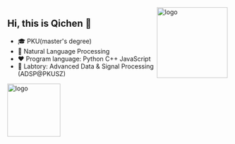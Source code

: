 
<!--
**gengyanlei/gengyanlei** is a ✨ _special_ ✨ repository because its `README.md` (this file) appears on your GitHub profile.

Here are some ideas to get you started:

- 🔭 I’m currently working on ...
- 🌱 I’m currently learning ...
- 👯 I’m looking to collaborate on ...
- 🤔 I’m looking for help with ...
- 💬 Ask me about ...
- 📫 How to reach me: ...
- 😄 Pronouns: ...
- ⚡ Fun fact: ...
- 用于显示编程语言比例
- [![Top Langs](https://github-readme-stats.vercel.app/api/top-langs/?username=gengyanlei&layout=compact)](https://github.com/gengyanlei/github-readme-stats)
- 黑色背景显示stars
- ![leilei's github stats](https://github-readme-stats.vercel.app/api?username=gengyanlei&show_icons=true&theme=radical)
- ![leilei's github stats](https://github-readme-stats.vercel.app/api?username=gengyanlei&show_icons=true)
-->

<!-- <img src="https://github-readme-stats.vercel.app/api?username=yeeeqichen&show_icons=true" alt="logo" height="160" align="right" style="margin: 5px; margin-bottom: 20px;" /> -->
<img src="https://github-readme-stats-git-masterrstaa-rickstaa.vercel.app/api?username=yeeeqichen&&show_icons=true" alt="logo" height="160" align="right" style="margin: 5px; margin-bottom: 20px;" />

## Hi, this is Qichen 👋
- 🎓 PKU(master's degree)
- 🔭 Natural Language Processing
- ❤  Program language: Python C++ JavaScript 
- 🔭 Labtory: Advanced Data & Signal Processing (ADSP@PKUSZ)

<!-- <img src="https://github-profile-trophy.vercel.app/?username=yeeeqichen&theme=flat" alt="logo" height="120" align="center" style="margin: auto; margin-bottom: 20px;" /> -->

<img src="https://github-profile-trophy.vercel.app/?username=yeeeqichen&theme=flat" alt="logo" height="120" align="center" />

